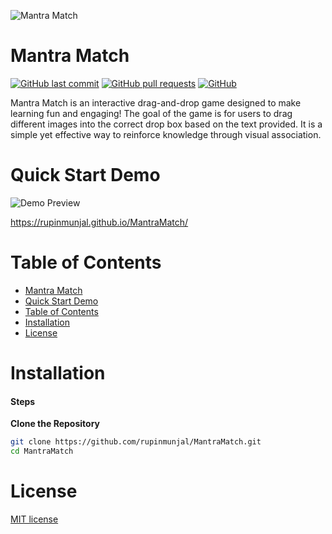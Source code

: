 
![Mantra Match](https://raw.githubusercontent.com/rupinmunjal/MantraMatch/refs/heads/main/assets/images/logo.jpeg)

# Mantra Match

[![GitHub last commit](https://img.shields.io/github/last-commit/rupinmunjal/MantraMatch)](https://img.shields.io/github/last-commit/rupinmunjal/MantraMatch)
[![GitHub pull requests](https://img.shields.io/github/issues-pr/rupinmunjal/MantraMatch)](https://img.shields.io/github/issues-pr/rupinmunjal/MantraMatch)
[![GitHub](https://img.shields.io/github/license/rupinmunjal/MantraMatch)](https://img.shields.io/github/license/rupinmunjal/MantraMatch)

Mantra Match is an interactive drag-and-drop game designed to make learning fun and engaging! The goal of the game is for users to drag different images into the correct drop box based on the text provided. It is a simple yet effective way to reinforce knowledge through visual association.

# Quick Start Demo

![Demo Preview](https://raw.githubusercontent.com/rupinmunjal/MantraMatch/refs/heads/main/assets/images/logo.jpeg)

https://rupinmunjal.github.io/MantraMatch/

# Table of Contents
- [Mantra Match](#https://rupinmunjal.github.io/MantraMatch/)
- [Quick Start Demo](#quick-start-demo)
- [Table of Contents](#table-of-contents)
- [Installation](#installation)
- [License](#license)


# Installation

#### Steps

**Clone the Repository**
   ```bash
   git clone https://github.com/rupinmunjal/MantraMatch.git
   cd MantraMatch
   ```


# License

[MIT license](./LICENSE)